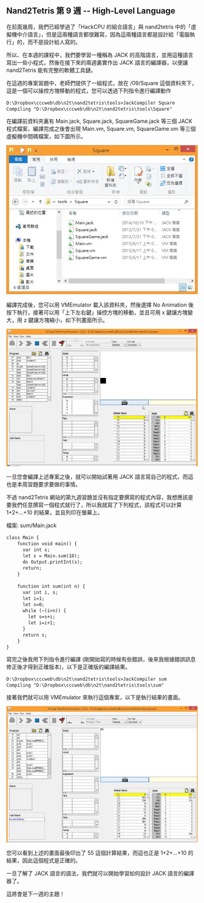 ## Nand2Tetris 第 9 週 -- High-Level Language

在前面幾周，我們已經學過了「HackCPU 的組合語言」與 nand2tetris 中的「虛擬機中介語言」，但是這兩種語言都很難寫，因為這兩種語言都是設計給「電腦執行」的，而不是設計給人寫的。

所以、在本週的課程中，我們要學習一種稱為 JACK 的高階語言，並用這種語言寫出一些小程式，然後在接下來的兩週裏實作出 JACK 語言的編譯器，以便讓 nand2Tetris 能有完整的軟體工具鏈。

在這週的專案習題中，老師們提供了一組程式，放在 /09/Square 這個資料夾下，這是一個可以操控方塊移動的程式，您可以透過下列指令進行編譯動作

```
D:\Dropbox\cccweb\db\n2t\nand2tetris\tools>JackCompiler Square
Compiling "D:\Dropbox\cccweb\db\n2t\nand2tetris\tools\Square"
```

在編譯前資料夾裏有 Main.jack, Square.jack, SquareGame.jack 等三個 JACK 程式檔案，編譯完成之後會出現 Main.vm, Square.vm, SquareGame.vm 等三個虛擬機中間碼檔案，如下圖所示。

![](JackSquareCompileFile.jpg)

編譯完成後，您可以用 VMEmulator 載入該資料夾，然後選擇 No Animation 後按下執行，接著可以用「上下左右鍵」操控方塊的移動，並且可用 x 鍵讓方塊變大，用 z 鍵讓方塊縮小，如下列畫面所示。

![](SquareVmRun.jpg)


一旦您會編譯上述專案之後，就可以開始試著用 JACK 語言寫自己的程式，而這也是本周習題要求要做的事情。

不過 nand2Tetris 網站的第九週習題並沒有指定要撰寫的程式內容，我想應該是要我們任意撰寫一個程式就行了，所以我就寫了下列程式，該程式可以計算 1+2+...+10 的結果，並且列印在螢幕上。

檔案: sum/Main.jack

```
class Main {
    function void main() {
      var int s;
      let s = Main.sum(10);
      do Output.printInt(s);
      return;
    }
    
    function int sum(int n) {
      var int i, s;
      let i=1;
      let s=0;
      while (~(i>n)) {
        let s=s+i;
        let i=i+1;
      }
      return s;
    }
}
```

寫完之後我用下列指令進行編譯 (剛開始寫的時候有些錯誤，後來我根據錯誤訊息修正後才得到正確版本)，以下是正確版的編譯結果。

```
D:\Dropbox\cccweb\db\n2t\nand2tetris\tools>JackCompiler sum
Compiling "D:\Dropbox\cccweb\db\n2t\nand2tetris\tools\sum"
```

接著我們就可以用 VMEmulator 來執行這個專案，以下是執行結果的畫面。


![圖、用 VMEmulator 執行 sum 專案的結果](SumVmRun.jpg)

您可以看到上述的畫面最後印出了 55 這個計算結果，而這也正是 1+2+...+10 的結果，因此這個程式是正確的。

一旦了解了 JACK 語言的語法，我們就可以開始學習如何設計 JACK 語言的編譯器了。

這將會是下一週的主題！



